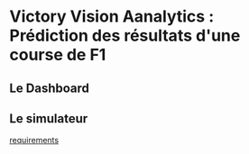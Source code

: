 # Victory Vision Aanalytics : Prédiction des résultats d'une course de F1
## Le Dashboard 
## Le simulateur
[requirements](./requirements.txt)
